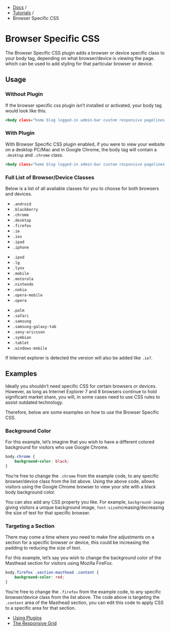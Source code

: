 <div class="row-fluid">
	<div class="span12">
		<ul class="breadcrumb">
  			<li><a href="http://docs.pagelines.com/">Docs</a> <span class="divider">/</span></li>
  			<li><a href="http://docs.pagelines.com/tutorials">Tutorials</a> <span class="divider">/</span></li>
  			<li class="active">Browser Specific CSS</li>
		</ul>
	</div>
</div>

# Browser Specific CSS #

The Browser Specific CSS plugin adds a browser or device specific class to your body tag, depending on what browser/device is viewing the page. which can be used to add styling for that particular browser or device.

## Usage ##

### Without Plugin ###

If the browser specific css plugin isn’t installed or activated, your body tag would look like this.

~~~ .html
<body class="home blog logged-in admin-bar custom responsive pagelines posts full_width ">
~~~

### With Plugin ###

With Browser Specific CSS plugin enabled, if you were to view your website on a desktop PC/Mac and in Google Chrome, the body tag will contain a `.desktop` and `.chrome` class.

~~~ .html
<body class="home blog logged-in admin-bar custom responsive pagelines posts full_width desktop chrome">
~~~

### Full List of Browser/Device Classes ###

Below is a list of all available classes for you to choose for both browsers and devices.

<div class="row-fluid">
<div class="span4 zmb">
<ul class="unstyled zmt zmb">
<li><code>.android</code></li>
<li><code>.blackberry</code></li>
<li><code>.chrome</code></li>
<li><code>.desktop</code></li>
<li><code>.firefox</code></li>
<li><code>.ie</code></li>
<li><code>.ios</code></li>
<li><code>.ipad</code></li>
<li><code>.iphone</code></li>
</ul>
</div>
<div class="span4 zmb">
<ul class="unstyled zmt zmb">
<li><code>.ipod</code></li>
<li><code>.lg</code></li>
<li><code>.lynx</code></li>
<li><code>.mobile</code></li>
<li><code>.motorola</code></li>
<li><code>.nintendo</code></li>
<li><code>.nokia</code></li>
<li><code>.opera-mobile</code></li>
<li><code>.opera</code></li>
</ul>
</div>
<div class="span4 zmb">
<ul class="unstyled zmt zmb">
<li><code>.palm</code></li>
<li><code>.safari</code></li>
<li><code>.samsung</code></li>
<li><code>.samsung-galaxy-tab</code></li>
<li><code>.sony-ericsson</code></li>
<li><code>.symbian</code></li>
<li><code>.tablet</code></li>
<li><code>.windows-mobile</code></li>
</ul>
</div>
</div>

If Internet explorer is detected the version will also be added like `.ie7`.

## Examples ##

Ideally you shouldn’t need specific CSS for certain browsers or devices. However, as long as Internet Explorer 7 and 8 browsers continue to hold significant market share, you will, in some cases need to use CSS rules to assist outdated technology.

Therefore, below are some examples on how to use the Browser Specific CSS.

### Background Color ###

For this example, let’s imagine that you wish to have a different colored background for visitors who use Google Chrome.

~~~ .css
body.chrome {
	background-color: black;
}
~~~

You’re free to change the `.chrome` from the example code, to any specific browser/device class from the list above. Using the above code, allows visitors using the Google Chrome browser to view your site with a black body background color.

You can also add any CSS property you like. For example, `background-image` giving visitors a unique background image, `font-size`increasing/decreasing the size of text for that specific browser.

### Targeting a Section ###

There may come a time where you need to make fine adjustments on a section for a specific browser or device, this could be increasing the padding to reducing the size of text.

For this example, let’s say you wish to change the background color of the Masthead section for visitors using Mozilla FireFox.

~~~ .css
body.firefox .section-masthead .content {
	background-color: red;
}
~~~

You’re free to change the `.firefox` from the example code, to any specific browser/device class from the list above. The code above is targeting the `.content` area of the Masthead section, you can edit this code to apply CSS to a specific area for that section.

<div class="row-fluid">
	<div class="span12">
		<ul class="pager">
			<li class="pull-left"><a href="http://docs.pagelines.com/tutorials/using-plugins"><i class="icon-arrow-left"></i> Using Plugins</a></li>
  			<li class="pull-right"><a href="http://docs.pagelines.com/tutorials/responsive-grid">The Responsive Grid <i class="icon-arrow-right"></i></i></a></li>
		</ul>
	</div>
</div>